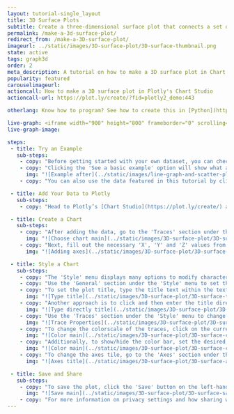 ```yaml
---
layout: tutorial-single_layout
title: 3D Surface Plots
subtitle: Create a three-dimensional surface plot that connects a set of data points.
permalink: /make-a-3d-surface-plot/
redirect_from: /make-a-3D-surface-plot/
imageurl: ../static/images/3D-surface-plot/3D-surface-thumbnail.png
state: active
tags: graph3d
order: 2
meta_description: A tutorial on how to make a 3D surface plot in Chart Studio.
popularity: featured
carouselimageurl:
actioncall: How to make a 3D surface plot in Plotly's Chart Studio
actioncall-url: https://plot.ly/create/?fid=plotly2_demo:443

otherlang: Know how to program? See how to create this in [Python](https://plot.ly/python/3d-surface-plots/) or [R](https://plot.ly/r/3d-surface-plots/).

live-graph: <iframe width="900" height="800" frameborder="0" scrolling="no" src="https://plot.ly/~plotly2_demo/443.embed"></iframe>
live-graph-image:

steps:
 - title: Try an Example
   sub-steps:
    - copy: "Before getting started with your own dataset, you can check out an example. First, select the 'Type' menu. Hovering the mouse over the chart type icon will display three options: 1) Charts like this by Plotly users, 2) View tutorials on this chart type, and, 3) See a basic example."
    - copy: "Clicking the 'See a basic example' option will show what a sample chart looks like after adding data and editing with the style. You'll also see what labels and style attributes were selected for this specific chart, as well as the end result."
      img: "![Example after](../static/images/line-graph-and-scatter-plot-with-excel/scatter-try-example.gif)"
    - copy: "You can also use the data featured in this tutorial by clicking on 'Open This Data in Plotly' on the left-hand side. It'll open in Chart Studio."

 - title: Add Your Data to Plotly
   sub-steps:
    - copy: "Head to Plotly’s [Chart Studio](https://plot.ly/create/) and add your data. You have the option of typing directly in the grid, uploading your file, or entering a URL of an online dataset. Plotly accepts .xls, .xlsx, or .csv files. For more information on how to enter your data, see [this](https://help.plot.ly/add-data-to-the-plotly-grid/) tutorial."

 - title: Create a Chart
   sub-steps:
    - copy: "After adding the data, go to the 'Traces' section under the 'Structure' menu on the left-hand side. Choose the 'Type' of trace, then choose '3D Surface' under '3D' chart type."
      img: "![Choose chart main](../static/images/3D-surface-plot/3D-surface-chart-type.png)"
    - copy: "Next, fill out the necessary 'X', 'Y' and 'Z' values from their respective dropdown menus. This will create a 3D surface, as seen below. In this example, our data was formatted as a Z matrix so we will add all columns of our dataset to the 'Z' dropdown. We do not have to specify 'X' or 'Y' data in this example, so we will leave those dropdown fields empty."
      img: "![Adding axes](../static/images/3D-surface-plot/3D-surface-input-data.png)"

 - title: Style a Chart
   sub-steps:
    - copy: "The 'Style' menu displays many options to modify characteristics of the overall chart layout or the individual traces. To see more options about styling the chart, visit the [style and layout](https://help.plot.ly/tutorials/#layout) section of the Chart Studio documentation."
    - copy: "Use the 'General' section under the 'Style' menu to set the plot title, as well as change the layout background, margin color and font styles."
    - copy: "To set the plot title, type the title text within the textbox provided under the 'Title' property."
      img: "![Type title](../static/images/3D-surface-plot/3D-surface-title.png)"
    - copy: "Another approach is to click and then enter the title directly on the plot interface."
      img: "![Type directly title](../static/images/3D-surface-plot/3D-surface-title-direct.png)"
    - copy: "Use the 'Traces' section under the 'Style' menu to change the properties of the 3D surface such as the colorscale, lighting effects, light position, and hoverinfo."
      img: "![Trace Properties](../static/images/3D-surface-plot/3D-surface-properties.png)"
    - copy: "To change the colorscale of the traces, click on the current colorscale next to the attribute 'Colorscale,' which will display a dropdown menu with the available colorscale types and their corresponding preset colorscales. Choose the desired colorscale. To reverse the chosen colorscale, set the 'Orientation' attribute to 'Reversed', as seen below."
      img: "![Color main](../static/images/3D-surface-plot/3D-surface-colorscale.png)"
    - copy: "Additionally, to show/hide the color bar, set the desired option next to the attribute 'Color Bar'. Use the 'Color Bar' section under the 'Style' menu to change the size and positioning of the color bar."
      img: "![Color main](../static/images/3D-surface-plot/3D-surface-colorbar.png)"
    - copy: "To change the axes tile, go to the 'Axes' section under the 'Style' menu and type the title text within the textbox provided under the 'Title' property for each axis."
      img: "![Axes title](../static/images/3D-surface-plot/3D-surface-axes.png)"

 - title: Save and Share
   sub-steps:
    - copy: "To save the plot, click the 'Save' button on the left-hand side. A save modal will appear, as seen below, where you can specify the filenames and privacy settings for your plot and data grid."
      img: "![Save main](../static/images/3D-surface-plot/3D-surface-save-main.png)"
    - copy: "For more information on privacy settings and how sharing works, visit Plotly's [sharing tutorial](http://help.plot.ly/save-share-and-export-in-plotly/)."
---
```

